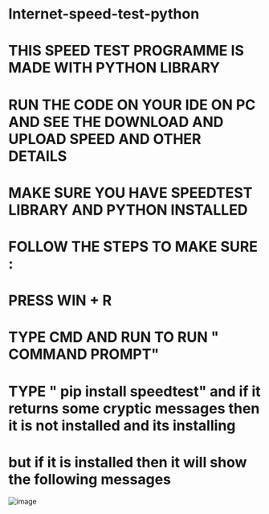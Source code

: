 # Internet-speed-test-python
# THIS SPEED TEST PROGRAMME IS MADE WITH PYTHON LIBRARY 
# RUN THE CODE ON YOUR IDE ON PC AND SEE THE DOWNLOAD AND UPLOAD SPEED AND OTHER DETAILS

# MAKE SURE YOU HAVE SPEEDTEST LIBRARY AND PYTHON INSTALLED 
# FOLLOW THE STEPS TO MAKE SURE : 

# PRESS WIN + R
# TYPE CMD AND RUN TO RUN " COMMAND PROMPT"
# TYPE " pip install speedtest" and if it returns some cryptic messages then it is not installed and its installing 
# but if it is installed then it will show the following messages 

![image](https://user-images.githubusercontent.com/113937167/195691638-f51ff78b-5e44-4335-a21e-27c30f8c8bb0.png)
